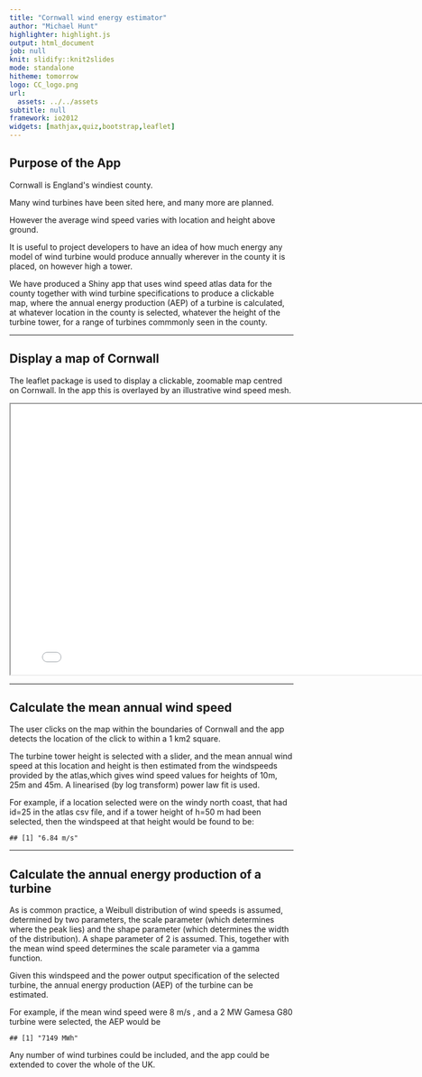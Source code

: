 ```yaml
---
title: "Cornwall wind energy estimator"
author: "Michael Hunt"
highlighter: highlight.js
output: html_document
job: null
knit: slidify::knit2slides
mode: standalone
hitheme: tomorrow
logo: CC_logo.png
url:
  assets: ../../assets
subtitle: null
framework: io2012
widgets: [mathjax,quiz,bootstrap,leaflet]
---
```


## Purpose of the App
Cornwall is England's windiest county.  
  
Many wind turbines have been sited here, and many more are planned.  
  
  
However the average wind speed varies with location and height above ground.
  

It is useful to project developers to have an idea of how much energy any model of wind turbine would produce annually wherever in the county it is placed, on however high a tower.
    

We have produced a Shiny app that uses wind speed atlas data for the county together with wind turbine specifications to produce a clickable map, where the annual energy production (AEP) of a turbine is calculated, at whatever location in the county is selected, whatever the height of the turbine tower, for a range of turbines commmonly seen in the county.



--- 
## Display a map of Cornwall



The leaflet package is used to display a clickable, zoomable map centred on Cornwall. In the app this is overlayed by an illustrative wind speed mesh.
  
<iframe src="cornwall.html" STYLE="width:800px;height:480px"> </iframe>


---

## Calculate the mean annual wind speed

The user clicks on the map within the boundaries of Cornwall and the app detects the location of the click to within a 1 km2 square. 

The turbine tower height is selected with a slider, and the mean annual wind speed at this location and height is then estimated from the windspeeds provided by the atlas,which gives wind speed values for heights of 10m, 25m and 45m. A linearised (by log transform) power law fit is used.

For example, if a location selected were on the windy north coast, that had id=25 in the atlas csv file, and if a tower height of h=50 m had been selected, then the windspeed at that height would be found to be:




```
## [1] "6.84 m/s"
```


---

## Calculate the annual energy production of a turbine

As is common practice, a Weibull distribution of wind speeds is assumed, determined by two parameters, the scale parameter (which determines where the peak lies) and the shape parameter (which determines the width of the distribution). A shape parameter of 2 is assumed. This, together with the mean wind speed determines the scale parameter via a gamma function.
  
Given this windspeed and the power output specification of the selected turbine, the annual energy production (AEP) of the turbine can be estimated.
  
For example, if the mean wind speed were 8 m/s , and a 2 MW Gamesa G80  turbine were selected, the AEP would be





```
## [1] "7149 MWh"
```
Any number of wind turbines could be included, and the app could be extended to cover the whole of the UK.



